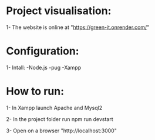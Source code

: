 # Project visualisation:

1- The website is online at "https://green-it.onrender.com/"


# Configuration:

1- Intall:
-Node.js
-pug
-Xampp

# How to run:

1- In Xampp launch Apache and Mysql2

2- In the project folder run
	npm run devstart

3- Open on a browser "http://localhost:3000"

